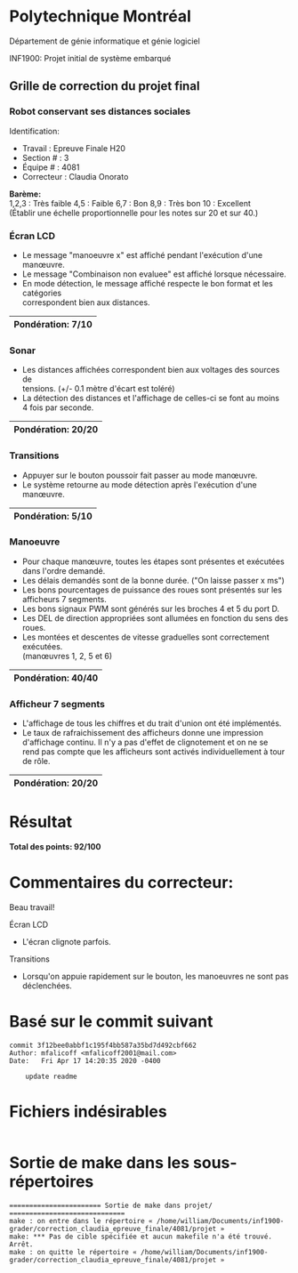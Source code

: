# Polytechnique Montréal

Département de génie informatique et génie logiciel

INF1900: Projet initial de système embarqué

## Grille de correction du projet final
### Robot conservant ses distances sociales

Identification:
+ Travail    : Epreuve Finale H20
+ Section #  : 3
+ Équipe #   : 4081
+ Correcteur : Claudia Onorato

__Barème:__  
1,2,3 : Très faible  4,5 : Faible  6,7 : Bon  8,9 : Très bon 10 : Excellent  
(Établir une échelle proportionnelle pour les notes sur 20 et sur 40.)

### Écran LCD

- Le message "manoeuvre x" est affiché pendant l'exécution d'une manœuvre. 
- Le message "Combinaison non evaluee" est affiché lorsque nécessaire. 
- En mode détection, le message affiché respecte le bon format et les catégories  
  correspondent bien aux distances.  

|__Pondération:  7/10__|
|---------------------|

### Sonar
- Les distances affichées correspondent bien aux voltages des sources de  
 tensions. (+/- 0.1 mètre d'écart est toléré)
- La détection des distances et l'affichage de celles-ci se font au moins  
  4 fois par seconde.

|__Pondération:  20/20__|
|---------------------|

### Transitions
- Appuyer sur le bouton poussoir fait passer au mode manœuvre.
- Le système retourne au mode détection après l'exécution d'une manœuvre.

|__Pondération:  5/10__|
|---------------------|

### Manoeuvre
- Pour chaque manœuvre, toutes les étapes sont présentes et exécutées  
  dans l'ordre demandé.
- Les délais demandés sont de la bonne durée. ("On laisse passer x ms")
- Les bons pourcentages de puissance des roues sont présentés sur les  
  afficheurs 7 segments.
- Les bons signaux PWM sont générés sur les broches 4 et 5 du port D.
- Les DEL de direction appropriées sont allumées en fonction du sens des roues.
- Les montées et descentes de vitesse graduelles sont correctement exécutées.  
  (manœuvres 1, 2, 5 et 6)

|__Pondération:  40/40__|
|---------------------|

### Afficheur 7 segments
- L'affichage de tous les chiffres et du trait d'union ont été implémentés.
- Le taux de rafraichissement des afficheurs donne une impression  
  d'affichage continu. Il n'y a pas d'effet de clignotement et on ne se  
  rend pas compte que les afficheurs sont activés individuellement à tour  
  de rôle.

|__Pondération:  20/20__|
|---------------------|

# Résultat

__Total des points: 92/100__

# Commentaires du correcteur:

Beau travail! 

Écran LCD
- L'écran clignote parfois.

Transitions
- Lorsqu'on appuie rapidement sur le bouton, les manoeuvres ne sont pas déclenchées.

# Basé sur le commit suivant
```
commit 3f12bee0abbf1c195f4bb587a35bd7d492cbf662
Author: mfalicoff <mfalicoff2001@mail.com>
Date:   Fri Apr 17 14:20:35 2020 -0400

    update readme
```

# Fichiers indésirables
```

```

# Sortie de make dans les sous-répertoires
```
======================= Sortie de make dans projet/ =============================
make : on entre dans le répertoire « /home/william/Documents/inf1900-grader/correction_claudia_epreuve_finale/4081/projet »
make: *** Pas de cible spécifiée et aucun makefile n'a été trouvé. Arrêt.
make : on quitte le répertoire « /home/william/Documents/inf1900-grader/correction_claudia_epreuve_finale/4081/projet »


```